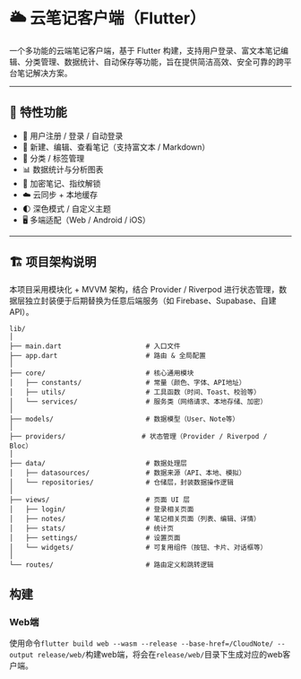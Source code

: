 # 🌥️ 云笔记客户端（Flutter）

一个多功能的云端笔记客户端，基于 Flutter 构建，支持用户登录、富文本笔记编辑、分类管理、数据统计、自动保存等功能，旨在提供简洁高效、安全可靠的跨平台笔记解决方案。

---

## 🚀 特性功能

- 📌 用户注册 / 登录 / 自动登录
- 📝 新建、编辑、查看笔记（支持富文本 / Markdown）
- 📂 分类 / 标签管理
- 📊 数据统计与分析图表
- 🔐 加密笔记、指纹解锁
- ☁️ 云同步 + 本地缓存
- 🌓 深色模式 / 自定义主题
- 🖥 多端适配（Web / Android / iOS）

---

## 🏗️ 项目架构说明

本项目采用模块化 + MVVM 架构，结合 Provider / Riverpod 进行状态管理，数据层独立封装便于后期替换为任意后端服务（如 Firebase、Supabase、自建 API）。

```
lib/
│
├── main.dart                     # 入口文件
├── app.dart                      # 路由 & 全局配置
│
├── core/                         # 核心通用模块
│   ├── constants/                # 常量（颜色、字体、API地址）
│   ├── utils/                    # 工具函数（时间、Toast、校验等）
│   └── services/                 # 服务类（网络请求、本地存储、加密）
│
├── models/                       # 数据模型（User、Note等）
│
├── providers/                   # 状态管理（Provider / Riverpod / Bloc）
│
├── data/                         # 数据处理层
│   ├── datasources/              # 数据来源（API、本地、模拟）
│   └── repositories/             # 仓储层，封装数据操作逻辑
│
├── views/                        # 页面 UI 层
│   ├── login/                    # 登录相关页面
│   ├── notes/                    # 笔记相关页面（列表、编辑、详情）
│   ├── stats/                    # 统计页
│   ├── settings/                 # 设置页面
│   └── widgets/                  # 可复用组件（按钮、卡片、对话框等）
│
└── routes/                       # 路由定义和跳转逻辑
```

## 构建

### Web端

使用命令`flutter build web --wasm --release --base-href=/CloudNote/ --output release/web/`构建web端，将会在`release/web/`目录下生成对应的web客户端。
